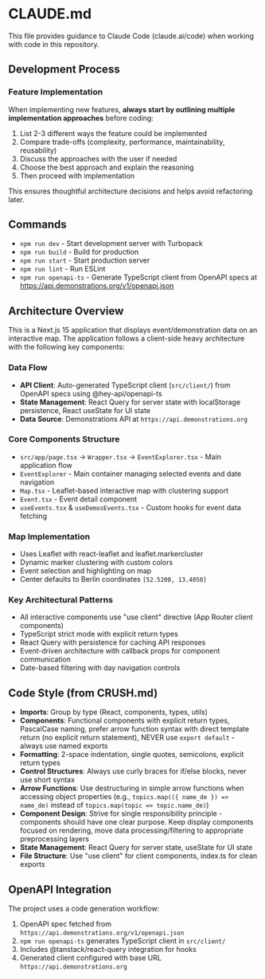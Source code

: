 # CLAUDE.md

This file provides guidance to Claude Code (claude.ai/code) when working with code in this repository.

## Development Process

### Feature Implementation
When implementing new features, **always start by outlining multiple implementation approaches** before coding:
1. List 2-3 different ways the feature could be implemented
2. Compare trade-offs (complexity, performance, maintainability, reusability)
3. Discuss the approaches with the user if needed
4. Choose the best approach and explain the reasoning
5. Then proceed with implementation

This ensures thoughtful architecture decisions and helps avoid refactoring later.

## Commands

- `npm run dev` - Start development server with Turbopack
- `npm run build` - Build for production  
- `npm run start` - Start production server
- `npm run lint` - Run ESLint
- `npm run openapi-ts` - Generate TypeScript client from OpenAPI specs at https://api.demonstrations.org/v1/openapi.json

## Architecture Overview

This is a Next.js 15 application that displays event/demonstration data on an interactive map. The application follows a client-side heavy architecture with the following key components:

### Data Flow
- **API Client**: Auto-generated TypeScript client (`src/client/`) from OpenAPI specs using @hey-api/openapi-ts
- **State Management**: React Query for server state with localStorage persistence, React useState for UI state
- **Data Source**: Demonstrations API at `https://api.demonstrations.org`

### Core Components Structure
- `src/app/page.tsx` → `Wrapper.tsx` → `EventExplorer.tsx` - Main application flow
- `EventExplorer` - Main container managing selected events and date navigation
- `Map.tsx` - Leaflet-based interactive map with clustering support
- `Event.tsx` - Event detail component
- `useEvents.tsx` & `useDemosEvents.tsx` - Custom hooks for event data fetching

### Map Implementation
- Uses Leaflet with react-leaflet and leaflet.markercluster
- Dynamic marker clustering with custom colors
- Event selection and highlighting on map
- Center defaults to Berlin coordinates `[52.5200, 13.4050]`

### Key Architectural Patterns
- All interactive components use "use client" directive (App Router client components)
- TypeScript strict mode with explicit return types
- React Query with persistence for caching API responses
- Event-driven architecture with callback props for component communication
- Date-based filtering with day navigation controls

## Code Style (from CRUSH.md)

- **Imports**: Group by type (React, components, types, utils)
- **Components**: Functional components with explicit return types, PascalCase naming, prefer arrow function syntax with direct template return (no explicit return statement), NEVER use `export default` - always use named exports
- **Formatting**: 2-space indentation, single quotes, semicolons, explicit return types
- **Control Structures**: Always use curly braces for if/else blocks, never use short syntax
- **Arrow Functions**: Use destructuring in simple arrow functions when accessing object properties (e.g., `topics.map(({ name_de }) => name_de)` instead of `topics.map(topic => topic.name_de)`)
- **Component Design**: Strive for single responsibility principle - components should have one clear purpose. Keep display components focused on rendering, move data processing/filtering to appropriate preprocessing layers
- **State Management**: React Query for server state, useState for UI state
- **File Structure**: Use "use client" for client components, index.ts for clean exports

## OpenAPI Integration

The project uses a code generation workflow:
1. OpenAPI spec fetched from `https://api.demonstrations.org/v1/openapi.json`
2. `npm run openapi-ts` generates TypeScript client in `src/client/`
3. Includes @tanstack/react-query integration for hooks
4. Generated client configured with base URL `https://api.demonstrations.org`